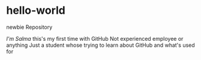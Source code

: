 # hello-world
 newbie Repository 
 
 *I'm Salma* this's my first time with GitHub Not experienced employee or anything
 Just a student whose trying to learn about GitHub and what's used for
